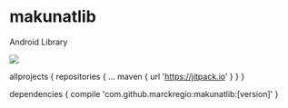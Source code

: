 # makunatlib
Android Library

[![](https://jitpack.io/v/marckregio/makunatlib.svg)](https://jitpack.io/#marckregio/makunatlib)

  allprojects {
		repositories {
			...
			maven { url 'https://jitpack.io' }
		}
	}
  
  
  dependencies {
		compile 'com.github.marckregio:makunatlib:[version]'
	}
